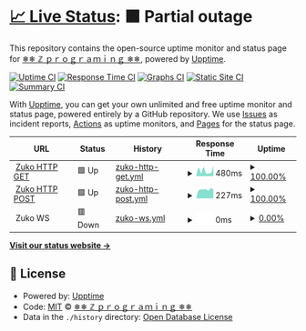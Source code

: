 # [📈 Live Status](https://zuko-xdev.github.io/status): <!--live status--> **🟧 Partial outage**

This repository contains the open-source uptime monitor and status page for [❄❄ ℤ ｐｒｏｇｒａｍｉｎｇ ❄❄](http://zuko.pro/), powered by [Upptime](https://github.com/upptime/upptime).

[![Uptime CI](https://github.com/zuko-xdev/status/workflows/Uptime%20CI/badge.svg)](https://github.com/zuko-xdev/status/actions?query=workflow%3A%22Uptime+CI%22)
[![Response Time CI](https://github.com/zuko-xdev/status/workflows/Response%20Time%20CI/badge.svg)](https://github.com/zuko-xdev/status/actions?query=workflow%3A%22Response+Time+CI%22)
[![Graphs CI](https://github.com/zuko-xdev/status/workflows/Graphs%20CI/badge.svg)](https://github.com/zuko-xdev/status/actions?query=workflow%3A%22Graphs+CI%22)
[![Static Site CI](https://github.com/zuko-xdev/status/workflows/Static%20Site%20CI/badge.svg)](https://github.com/zuko-xdev/status/actions?query=workflow%3A%22Static+Site+CI%22)
[![Summary CI](https://github.com/zuko-xdev/status/workflows/Summary%20CI/badge.svg)](https://github.com/zuko-xdev/status/actions?query=workflow%3A%22Summary+CI%22)

With [Upptime](https://upptime.js.org), you can get your own unlimited and free uptime monitor and status page, powered entirely by a GitHub repository. We use [Issues](https://github.com/zuko-xdev/status/issues) as incident reports, [Actions](https://github.com/zuko-xdev/status/actions) as uptime monitors, and [Pages](https://zuko-xdev.github.io/status) for the status page.

<!--start: status pages-->
<!-- This summary is generated by Upptime (https://github.com/upptime/upptime) -->
<!-- Do not edit this manually, your changes will be overwritten -->
<!-- prettier-ignore -->
| URL | Status | History | Response Time | Uptime |
| --- | ------ | ------- | ------------- | ------ |
| <img alt="" src="https://icons.duckduckgo.com/ip3/ps1787.zuko.pro.ico" height="13"> [Zuko HTTP GET](https://ps1787.zuko.pro) | 🟩 Up | [zuko-http-get.yml](https://github.com/ultra-bugs/status/commits/HEAD/history/zuko-http-get.yml) | <details><summary><img alt="Response time graph" src="./graphs/zuko-http-get/response-time-week.png" height="20"> 480ms</summary><br><a href="https://zuko-xdev.github.io/status/history/zuko-http-get"><img alt="Response time 735" src="https://img.shields.io/endpoint?url=https%3A%2F%2Fraw.githubusercontent.com%2Fultra-bugs%2Fstatus%2FHEAD%2Fapi%2Fzuko-http-get%2Fresponse-time.json"></a><br><a href="https://zuko-xdev.github.io/status/history/zuko-http-get"><img alt="24-hour response time 231" src="https://img.shields.io/endpoint?url=https%3A%2F%2Fraw.githubusercontent.com%2Fultra-bugs%2Fstatus%2FHEAD%2Fapi%2Fzuko-http-get%2Fresponse-time-day.json"></a><br><a href="https://zuko-xdev.github.io/status/history/zuko-http-get"><img alt="7-day response time 480" src="https://img.shields.io/endpoint?url=https%3A%2F%2Fraw.githubusercontent.com%2Fultra-bugs%2Fstatus%2FHEAD%2Fapi%2Fzuko-http-get%2Fresponse-time-week.json"></a><br><a href="https://zuko-xdev.github.io/status/history/zuko-http-get"><img alt="30-day response time 573" src="https://img.shields.io/endpoint?url=https%3A%2F%2Fraw.githubusercontent.com%2Fultra-bugs%2Fstatus%2FHEAD%2Fapi%2Fzuko-http-get%2Fresponse-time-month.json"></a><br><a href="https://zuko-xdev.github.io/status/history/zuko-http-get"><img alt="1-year response time 735" src="https://img.shields.io/endpoint?url=https%3A%2F%2Fraw.githubusercontent.com%2Fultra-bugs%2Fstatus%2FHEAD%2Fapi%2Fzuko-http-get%2Fresponse-time-year.json"></a></details> | <details><summary><a href="https://zuko-xdev.github.io/status/history/zuko-http-get">100.00%</a></summary><a href="https://zuko-xdev.github.io/status/history/zuko-http-get"><img alt="All-time uptime 96.06%" src="https://img.shields.io/endpoint?url=https%3A%2F%2Fraw.githubusercontent.com%2Fultra-bugs%2Fstatus%2FHEAD%2Fapi%2Fzuko-http-get%2Fuptime.json"></a><br><a href="https://zuko-xdev.github.io/status/history/zuko-http-get"><img alt="24-hour uptime 100.00%" src="https://img.shields.io/endpoint?url=https%3A%2F%2Fraw.githubusercontent.com%2Fultra-bugs%2Fstatus%2FHEAD%2Fapi%2Fzuko-http-get%2Fuptime-day.json"></a><br><a href="https://zuko-xdev.github.io/status/history/zuko-http-get"><img alt="7-day uptime 100.00%" src="https://img.shields.io/endpoint?url=https%3A%2F%2Fraw.githubusercontent.com%2Fultra-bugs%2Fstatus%2FHEAD%2Fapi%2Fzuko-http-get%2Fuptime-week.json"></a><br><a href="https://zuko-xdev.github.io/status/history/zuko-http-get"><img alt="30-day uptime 100.00%" src="https://img.shields.io/endpoint?url=https%3A%2F%2Fraw.githubusercontent.com%2Fultra-bugs%2Fstatus%2FHEAD%2Fapi%2Fzuko-http-get%2Fuptime-month.json"></a><br><a href="https://zuko-xdev.github.io/status/history/zuko-http-get"><img alt="1-year uptime 96.06%" src="https://img.shields.io/endpoint?url=https%3A%2F%2Fraw.githubusercontent.com%2Fultra-bugs%2Fstatus%2FHEAD%2Fapi%2Fzuko-http-get%2Fuptime-year.json"></a></details>
| <img alt="" src="https://icons.duckduckgo.com/ip3/ps1787.zuko.pro.ico" height="13"> [Zuko HTTP POST](https://ps1787.zuko.pro) | 🟩 Up | [zuko-http-post.yml](https://github.com/ultra-bugs/status/commits/HEAD/history/zuko-http-post.yml) | <details><summary><img alt="Response time graph" src="./graphs/zuko-http-post/response-time-week.png" height="20"> 227ms</summary><br><a href="https://zuko-xdev.github.io/status/history/zuko-http-post"><img alt="Response time 500" src="https://img.shields.io/endpoint?url=https%3A%2F%2Fraw.githubusercontent.com%2Fultra-bugs%2Fstatus%2FHEAD%2Fapi%2Fzuko-http-post%2Fresponse-time.json"></a><br><a href="https://zuko-xdev.github.io/status/history/zuko-http-post"><img alt="24-hour response time 190" src="https://img.shields.io/endpoint?url=https%3A%2F%2Fraw.githubusercontent.com%2Fultra-bugs%2Fstatus%2FHEAD%2Fapi%2Fzuko-http-post%2Fresponse-time-day.json"></a><br><a href="https://zuko-xdev.github.io/status/history/zuko-http-post"><img alt="7-day response time 227" src="https://img.shields.io/endpoint?url=https%3A%2F%2Fraw.githubusercontent.com%2Fultra-bugs%2Fstatus%2FHEAD%2Fapi%2Fzuko-http-post%2Fresponse-time-week.json"></a><br><a href="https://zuko-xdev.github.io/status/history/zuko-http-post"><img alt="30-day response time 372" src="https://img.shields.io/endpoint?url=https%3A%2F%2Fraw.githubusercontent.com%2Fultra-bugs%2Fstatus%2FHEAD%2Fapi%2Fzuko-http-post%2Fresponse-time-month.json"></a><br><a href="https://zuko-xdev.github.io/status/history/zuko-http-post"><img alt="1-year response time 500" src="https://img.shields.io/endpoint?url=https%3A%2F%2Fraw.githubusercontent.com%2Fultra-bugs%2Fstatus%2FHEAD%2Fapi%2Fzuko-http-post%2Fresponse-time-year.json"></a></details> | <details><summary><a href="https://zuko-xdev.github.io/status/history/zuko-http-post">100.00%</a></summary><a href="https://zuko-xdev.github.io/status/history/zuko-http-post"><img alt="All-time uptime 90.64%" src="https://img.shields.io/endpoint?url=https%3A%2F%2Fraw.githubusercontent.com%2Fultra-bugs%2Fstatus%2FHEAD%2Fapi%2Fzuko-http-post%2Fuptime.json"></a><br><a href="https://zuko-xdev.github.io/status/history/zuko-http-post"><img alt="24-hour uptime 100.00%" src="https://img.shields.io/endpoint?url=https%3A%2F%2Fraw.githubusercontent.com%2Fultra-bugs%2Fstatus%2FHEAD%2Fapi%2Fzuko-http-post%2Fuptime-day.json"></a><br><a href="https://zuko-xdev.github.io/status/history/zuko-http-post"><img alt="7-day uptime 100.00%" src="https://img.shields.io/endpoint?url=https%3A%2F%2Fraw.githubusercontent.com%2Fultra-bugs%2Fstatus%2FHEAD%2Fapi%2Fzuko-http-post%2Fuptime-week.json"></a><br><a href="https://zuko-xdev.github.io/status/history/zuko-http-post"><img alt="30-day uptime 100.00%" src="https://img.shields.io/endpoint?url=https%3A%2F%2Fraw.githubusercontent.com%2Fultra-bugs%2Fstatus%2FHEAD%2Fapi%2Fzuko-http-post%2Fuptime-month.json"></a><br><a href="https://zuko-xdev.github.io/status/history/zuko-http-post"><img alt="1-year uptime 90.64%" src="https://img.shields.io/endpoint?url=https%3A%2F%2Fraw.githubusercontent.com%2Fultra-bugs%2Fstatus%2FHEAD%2Fapi%2Fzuko-http-post%2Fuptime-year.json"></a></details>
| <img alt="" src="https://icons.duckduckgo.com/ip3/null.ico" height="13"> Zuko WS | 🟥 Down | [zuko-ws.yml](https://github.com/ultra-bugs/status/commits/HEAD/history/zuko-ws.yml) | <details><summary><img alt="Response time graph" src="./graphs/zuko-ws/response-time-week.png" height="20"> 0ms</summary><br><a href="https://zuko-xdev.github.io/status/history/zuko-ws"><img alt="Response time 0" src="https://img.shields.io/endpoint?url=https%3A%2F%2Fraw.githubusercontent.com%2Fultra-bugs%2Fstatus%2FHEAD%2Fapi%2Fzuko-ws%2Fresponse-time.json"></a><br><a href="https://zuko-xdev.github.io/status/history/zuko-ws"><img alt="24-hour response time 0" src="https://img.shields.io/endpoint?url=https%3A%2F%2Fraw.githubusercontent.com%2Fultra-bugs%2Fstatus%2FHEAD%2Fapi%2Fzuko-ws%2Fresponse-time-day.json"></a><br><a href="https://zuko-xdev.github.io/status/history/zuko-ws"><img alt="7-day response time 0" src="https://img.shields.io/endpoint?url=https%3A%2F%2Fraw.githubusercontent.com%2Fultra-bugs%2Fstatus%2FHEAD%2Fapi%2Fzuko-ws%2Fresponse-time-week.json"></a><br><a href="https://zuko-xdev.github.io/status/history/zuko-ws"><img alt="30-day response time 0" src="https://img.shields.io/endpoint?url=https%3A%2F%2Fraw.githubusercontent.com%2Fultra-bugs%2Fstatus%2FHEAD%2Fapi%2Fzuko-ws%2Fresponse-time-month.json"></a><br><a href="https://zuko-xdev.github.io/status/history/zuko-ws"><img alt="1-year response time 0" src="https://img.shields.io/endpoint?url=https%3A%2F%2Fraw.githubusercontent.com%2Fultra-bugs%2Fstatus%2FHEAD%2Fapi%2Fzuko-ws%2Fresponse-time-year.json"></a></details> | <details><summary><a href="https://zuko-xdev.github.io/status/history/zuko-ws">0.00%</a></summary><a href="https://zuko-xdev.github.io/status/history/zuko-ws"><img alt="All-time uptime 12.81%" src="https://img.shields.io/endpoint?url=https%3A%2F%2Fraw.githubusercontent.com%2Fultra-bugs%2Fstatus%2FHEAD%2Fapi%2Fzuko-ws%2Fuptime.json"></a><br><a href="https://zuko-xdev.github.io/status/history/zuko-ws"><img alt="24-hour uptime 0.00%" src="https://img.shields.io/endpoint?url=https%3A%2F%2Fraw.githubusercontent.com%2Fultra-bugs%2Fstatus%2FHEAD%2Fapi%2Fzuko-ws%2Fuptime-day.json"></a><br><a href="https://zuko-xdev.github.io/status/history/zuko-ws"><img alt="7-day uptime 0.00%" src="https://img.shields.io/endpoint?url=https%3A%2F%2Fraw.githubusercontent.com%2Fultra-bugs%2Fstatus%2FHEAD%2Fapi%2Fzuko-ws%2Fuptime-week.json"></a><br><a href="https://zuko-xdev.github.io/status/history/zuko-ws"><img alt="30-day uptime 4.67%" src="https://img.shields.io/endpoint?url=https%3A%2F%2Fraw.githubusercontent.com%2Fultra-bugs%2Fstatus%2FHEAD%2Fapi%2Fzuko-ws%2Fuptime-month.json"></a><br><a href="https://zuko-xdev.github.io/status/history/zuko-ws"><img alt="1-year uptime 12.81%" src="https://img.shields.io/endpoint?url=https%3A%2F%2Fraw.githubusercontent.com%2Fultra-bugs%2Fstatus%2FHEAD%2Fapi%2Fzuko-ws%2Fuptime-year.json"></a></details>

<!--end: status pages-->

[**Visit our status website →**](https://zuko-xdev.github.io/status)

## 📄 License

- Powered by: [Upptime](https://github.com/upptime/upptime)
- Code: [MIT](./LICENSE) © [❄❄ ℤ ｐｒｏｇｒａｍｉｎｇ ❄❄](http://zuko.pro/)
- Data in the `./history` directory: [Open Database License](https://opendatacommons.org/licenses/odbl/1-0/)
